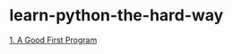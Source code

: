 # learn-python-the-hard-way

<a href="https://github.com/gnanda1/learn-python-the-hard-way/blob/main/scripts/ex1.py">1. A Good First Program</a><br/>
